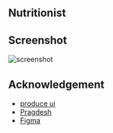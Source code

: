 ## Nutritionist

## Screenshot

![screenshot](https://github.com/olawale-o/nutritionist/blob/main/src/assets/images/screenshot.png?raw=true")


## Acknowledgement
- [produce ui](https://produce-ui.com/)
- [Pragdesh](https://www.figma.com/design/K0tJ2VTRw02c8Y8zqQa04X/Nutritionist---Light-Theme-Healthy-Diet-Planning-Website-UI-Design-Template-(-FREE-Editable-)-(Community)?node-id=26-698&node-type=TEXT&m=dev)
- [Figma](figma.com)
